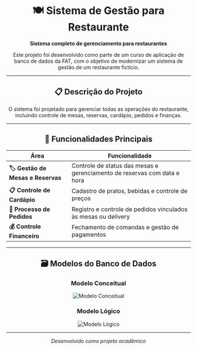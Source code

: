 <h1 align="center">🍽️ Sistema de Gestão para Restaurante</h1>

<p align="center">
  <b>Sistema completo de gerenciamento para restaurantes</b>
</p>

<p align="center">
  Este projeto foi desenvolvido como parte de um curso de aplicação de banco de dados da FAT, com o objetivo de modernizar um sistema de gestão de um restaurante fictício.
</p>

---

<h2 align="center">📋 Descrição do Projeto</h2>

<p align="center">
  O sistema foi projetado para gerenciar todas as operações do restaurante, incluindo controle de mesas, reservas, cardápio, pedidos e finanças.
</p>

---

<h2 align="center">🎯 Funcionalidades Principais</h2>

<div align="center">

| Área | Funcionalidade |
|------|----------------|
| **🏷️ Gestão de Mesas e Reservas** | Controle de status das mesas e gerenciamento de reservas com data e hora |
| **📋 Controle de Cardápio** | Cadastro de pratos, bebidas e controle de preços |
| **🛒 Processo de Pedidos** | Registro e controle de pedidos vinculados às mesas ou delivery |
| **💰 Controle Financeiro** | Fechamento de comandas e gestão de pagamentos |

</div>

---

<h2 align="center">🗃️ Modelos do Banco de Dados</h2>

<h3 align="center">Modelo Conceitual</h3>

<div align="center">
  
![Modelo Conceitual](https://github.com/user-attachments/assets/a68f6978-d27b-4a90-834f-588e34b4bf7b)

</div>

<h3 align="center">Modelo Lógico</h3>

<div align="center">

![Modelo Lógico](https://github.com/user-attachments/assets/92eba295-e8c9-4bcf-92f6-e8d5d6a0b4e2)

</div>

---

<div align="center">
  
*Desenvolvido como projeto acadêmico*

</div>


